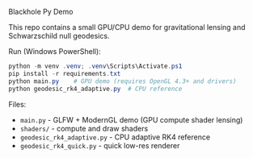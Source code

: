 Blackhole Py Demo

This repo contains a small GPU/CPU demo for gravitational lensing and Schwarzschild null geodesics.

Run (Windows PowerShell):

```powershell
python -m venv .venv; .venv\Scripts\Activate.ps1
pip install -r requirements.txt
python main.py    # GPU demo (requires OpenGL 4.3+ and drivers)
python geodesic_rk4_adaptive.py  # CPU reference
```

Files:
- `main.py` - GLFW + ModernGL demo (GPU compute shader lensing)
- `shaders/` - compute and draw shaders
- `geodesic_rk4_adaptive.py` - CPU adaptive RK4 reference
- `geodesic_rk4_quick.py` - quick low-res renderer

